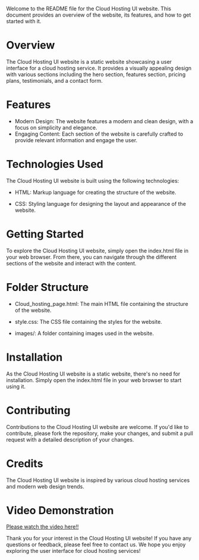 Welcome to the README file for the Cloud Hosting UI website. This document provides an overview of the website, its features, and how to get started with it.

# Overview
The Cloud Hosting UI website is a static website showcasing a user interface for a cloud hosting service. It provides a visually appealing design with various sections including the hero section, features section, pricing plans, testimonials, and a contact form.

# Features
- Modern Design: The website features a modern and clean design, with a focus on simplicity and elegance.
- Engaging Content: Each section of the website is carefully crafted to provide relevant information and engage the user.

# Technologies Used
The Cloud Hosting UI website is built using the following technologies:

- HTML: Markup language for creating the structure of the website.

- CSS: Styling language for designing the layout and appearance of the website.

# Getting Started
To explore the Cloud Hosting UI website, simply open the index.html file in your web browser. From there, you can navigate through the different sections of the website and interact with the content.

# Folder Structure
- Cloud_hosting_page.html: The main HTML file containing the structure of the website.

- style.css: The CSS file containing the styles for the website.

- images/: A folder containing images used in the website.

# Installation
As the Cloud Hosting UI website is a static website, there's no need for installation. Simply open the index.html file in your web browser to start using it.

# Contributing
Contributions to the Cloud Hosting UI website are welcome. If you'd like to contribute, please fork the repository, make your changes, and submit a pull request with a detailed description of your changes.

# Credits
The Cloud Hosting UI website is inspired by various cloud hosting services and modern web design trends.

# Video Demonstration
[Please watch the video here!!](https://youtu.be/z5DdRUxapSE)


Thank you for your interest in the Cloud Hosting UI website! If you have any questions or feedback, please feel free to contact us. We hope you enjoy exploring the user interface for cloud hosting services!